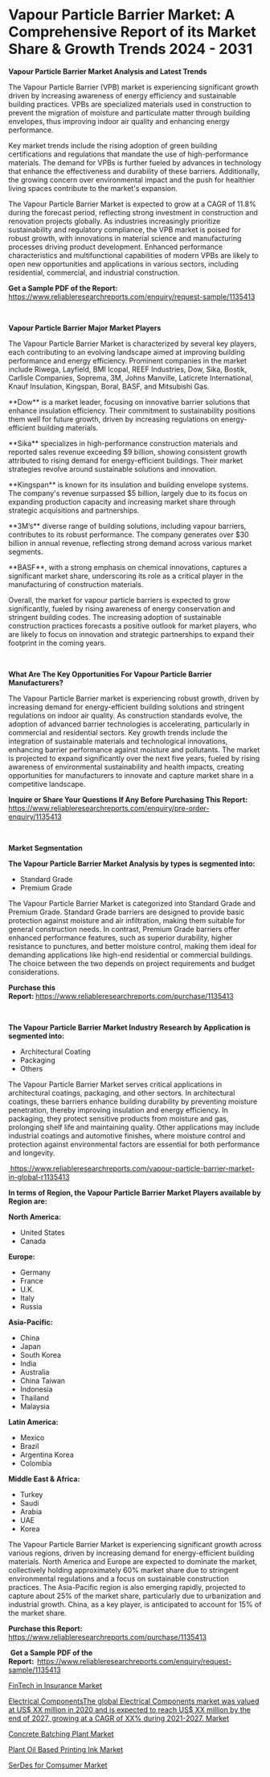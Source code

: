 <p><h1>Vapour Particle Barrier Market: A Comprehensive Report of its Market Share & Growth Trends 2024 - 2031</h1></p><p><strong>Vapour Particle Barrier Market Analysis and Latest Trends</strong></p>
<p><p>The Vapour Particle Barrier (VPB) market is experiencing significant growth driven by increasing awareness of energy efficiency and sustainable building practices. VPBs are specialized materials used in construction to prevent the migration of moisture and particulate matter through building envelopes, thus improving indoor air quality and enhancing energy performance. </p><p>Key market trends include the rising adoption of green building certifications and regulations that mandate the use of high-performance materials. The demand for VPBs is further fueled by advances in technology that enhance the effectiveness and durability of these barriers. Additionally, the growing concern over environmental impact and the push for healthier living spaces contribute to the market's expansion.</p><p>The Vapour Particle Barrier Market is expected to grow at a CAGR of 11.8% during the forecast period, reflecting strong investment in construction and renovation projects globally. As industries increasingly prioritize sustainability and regulatory compliance, the VPB market is poised for robust growth, with innovations in material science and manufacturing processes driving product development. Enhanced performance characteristics and multifunctional capabilities of modern VPBs are likely to open new opportunities and applications in various sectors, including residential, commercial, and industrial construction.</p></p>
<p><strong>Get a Sample PDF of the Report:&nbsp;</strong> <a href="https://www.reliableresearchreports.com/enquiry/request-sample/1135413?utm_campaign=32&utm_medium=2&utm_source=Github&utm_content=ia&utm_term=13102024&utm_id=vapour-particle-barrier">https://www.reliableresearchreports.com/enquiry/request-sample/1135413</a></p>
<p>&nbsp;</p>
<p><strong>Vapour Particle Barrier Major Market Players</strong></p>
<p><p>The Vapour Particle Barrier Market is characterized by several key players, each contributing to an evolving landscape aimed at improving building performance and energy efficiency. Prominent companies in the market include Riwega, Layfield, BMI Icopal, REEF Industries, Dow, Sika, Bostik, Carlisle Companies, Soprema, 3M, Johns Manville, Laticrete International, Knauf Insulation, Kingspan, Boral, BASF, and Mitsubishi Gas.</p><p>**Dow** is a market leader, focusing on innovative barrier solutions that enhance insulation efficiency. Their commitment to sustainability positions them well for future growth, driven by increasing regulations on energy-efficient building materials.</p><p>**Sika** specializes in high-performance construction materials and reported sales revenue exceeding $9 billion, showing consistent growth attributed to rising demand for energy-efficient buildings. Their market strategies revolve around sustainable solutions and innovation.</p><p>**Kingspan** is known for its insulation and building envelope systems. The company's revenue surpassed $5 billion, largely due to its focus on expanding production capacity and increasing market share through strategic acquisitions and partnerships.</p><p>**3M’s** diverse range of building solutions, including vapour barriers, contributes to its robust performance. The company generates over $30 billion in annual revenue, reflecting strong demand across various market segments.</p><p>**BASF**, with a strong emphasis on chemical innovations, captures a significant market share, underscoring its role as a critical player in the manufacturing of construction materials.</p><p>Overall, the market for vapour particle barriers is expected to grow significantly, fueled by rising awareness of energy conservation and stringent building codes. The increasing adoption of sustainable construction practices forecasts a positive outlook for market players, who are likely to focus on innovation and strategic partnerships to expand their footprint in the coming years.</p></p>
<p>&nbsp;</p>
<p><strong>What Are The Key Opportunities For Vapour Particle Barrier Manufacturers?</strong></p>
<p><p>The Vapour Particle Barrier market is experiencing robust growth, driven by increasing demand for energy-efficient building solutions and stringent regulations on indoor air quality. As construction standards evolve, the adoption of advanced barrier technologies is accelerating, particularly in commercial and residential sectors. Key growth trends include the integration of sustainable materials and technological innovations, enhancing barrier performance against moisture and pollutants. The market is projected to expand significantly over the next five years, fueled by rising awareness of environmental sustainability and health impacts, creating opportunities for manufacturers to innovate and capture market share in a competitive landscape.</p></p>
<p><strong>Inquire or Share Your Questions If Any Before Purchasing This Report:</strong> <a href="https://www.reliableresearchreports.com/enquiry/pre-order-enquiry/1135413?utm_campaign=32&utm_medium=2&utm_source=Github&utm_content=ia&utm_term=13102024&utm_id=vapour-particle-barrier">https://www.reliableresearchreports.com/enquiry/pre-order-enquiry/1135413</a></p>
<p>&nbsp;</p>
<p><strong>Market Segmentation</strong></p>
<p><strong>The Vapour Particle Barrier Market Analysis by types is segmented into:</strong></p>
<p><ul><li>Standard Grade</li><li>Premium Grade</li></ul></p>
<p><p>The Vapour Particle Barrier Market is categorized into Standard Grade and Premium Grade. Standard Grade barriers are designed to provide basic protection against moisture and air infiltration, making them suitable for general construction needs. In contrast, Premium Grade barriers offer enhanced performance features, such as superior durability, higher resistance to punctures, and better moisture control, making them ideal for demanding applications like high-end residential or commercial buildings. The choice between the two depends on project requirements and budget considerations.</p></p>
<p><strong>Purchase this Report:&nbsp;</strong><a href="https://www.reliableresearchreports.com/purchase/1135413?utm_campaign=32&utm_medium=2&utm_source=Github&utm_content=ia&utm_term=13102024&utm_id=vapour-particle-barrier">https://www.reliableresearchreports.com/purchase/1135413</a></p>
<p>&nbsp;</p>
<p><strong>The Vapour Particle Barrier Market Industry Research by Application is segmented into:</strong></p>
<p><ul><li>Architectural Coating</li><li>Packaging</li><li>Others</li></ul></p>
<p><p>The Vapour Particle Barrier Market serves critical applications in architectural coatings, packaging, and other sectors. In architectural coatings, these barriers enhance building durability by preventing moisture penetration, thereby improving insulation and energy efficiency. In packaging, they protect sensitive products from moisture and gas, prolonging shelf life and maintaining quality. Other applications may include industrial coatings and automotive finishes, where moisture control and protection against environmental factors are essential for both performance and longevity.</p></p>
<p><a href="https://www.reliableresearchreports.com/vapour-particle-barrier-market-in-global-r1135413?utm_campaign=32&utm_medium=2&utm_source=Github&utm_content=ia&utm_term=13102024&utm_id=vapour-particle-barrier">&nbsp;https://www.reliableresearchreports.com/vapour-particle-barrier-market-in-global-r1135413</a></p>
<p><strong>In terms of Region, the Vapour Particle Barrier Market Players available by Region are:</strong></p>
<p>
    <p> <strong> North America: </strong>
        <ul>
            <li>United States</li>
            <li>Canada</li>
        </ul>
        </p> 
    <p> <strong> Europe: </strong>
        <ul>
            <li>Germany</li>
            <li>France</li>
            <li>U.K.</li>
            <li>Italy</li>
            <li>Russia</li>
        </ul>
        </p> 
    <p> <strong> Asia-Pacific: </strong>
        <ul>
            <li>China</li>
            <li>Japan</li>
            <li>South Korea</li>
            <li>India</li>
            <li>Australia</li>
            <li>China Taiwan</li>
            <li>Indonesia</li>
            <li>Thailand</li>
            <li>Malaysia</li>
        </ul>
        </p> 
    <p> <strong> Latin America: </strong>
        <ul>
            <li>Mexico</li>
            <li>Brazil</li>
            <li>Argentina Korea</li>
            <li>Colombia</li>
        </ul>
        </p> 
    <p> <strong> Middle East & Africa: </strong>
        <ul>
            <li>Turkey</li>
            <li>Saudi</li>
            <li>Arabia</li>
            <li>UAE</li>
            <li>Korea</li>
        </ul>
    </p>
    </p>
<p><p>The Vapour Particle Barrier Market is experiencing significant growth across various regions, driven by increasing demand for energy-efficient building materials. North America and Europe are expected to dominate the market, collectively holding approximately 60% market share due to stringent environmental regulations and a focus on sustainable construction practices. The Asia-Pacific region is also emerging rapidly, projected to capture about 25% of the market share, particularly due to urbanization and industrial growth. China, as a key player, is anticipated to account for 15% of the market share.</p></p>
<p><strong>Purchase this Report: </strong><a href="https://www.reliableresearchreports.com/purchase/1135413?utm_campaign=32&utm_medium=2&utm_source=Github&utm_content=ia&utm_term=13102024&utm_id=vapour-particle-barrier">https://www.reliableresearchreports.com/purchase/1135413</a></p>
<p>&nbsp;<strong>Get a Sample PDF of the Report:&nbsp;&nbsp;</strong><a href="https://www.reliableresearchreports.com/enquiry/request-sample/1135413?utm_campaign=32&utm_medium=2&utm_source=Github&utm_content=ia&utm_term=13102024&utm_id=vapour-particle-barrier">https://www.reliableresearchreports.com/enquiry/request-sample/1135413</a></p>
<p><strong></strong></p>
<p><p><a href="https://www.linkedin.com/pulse/digital-transformation-fintech-insurance-industry-market-pyefe?utm_campaign=32&utm_medium=2&utm_source=Github&utm_content=ia&utm_term=13102024&utm_id=vapour-particle-barrier">FinTech in Insurance Market</a></p><p><a href="https://www.linkedin.com/pulse/driving-forces-global-electrical-componentsthe-components-iqbqe?utm_campaign=32&utm_medium=2&utm_source=Github&utm_content=ia&utm_term=13102024&utm_id=vapour-particle-barrier">Electrical ComponentsThe global Electrical Components market was valued at US$ XX million in 2020 and is expected to reach US$ XX million by the end of 2027, growing at a CAGR of XX% during 2021-2027. Market</a></p><p><a href="https://issuu.com/reportprime-2/docs/concrete-batching-plant-market-size_b0ce3e6f779eb3?utm_campaign=32&utm_medium=2&utm_source=Github&utm_content=ia&utm_term=13102024&utm_id=vapour-particle-barrier">Concrete Batching Plant Market</a></p><p><a href="https://github.com/JavierDDowns/Market-Research-Report-List-1/blob/main/plant-oil-based-printing-ink-market.md?utm_campaign=32&utm_medium=2&utm_source=Github&utm_content=ia&utm_term=13102024&utm_id=vapour-particle-barrier">Plant Oil Based Printing Ink Market</a></p><p><a href="https://github.com/AlbertGonzalez266/Market-Research-Report-List-1/blob/main/serdes-for-comsumer-market.md?utm_campaign=32&utm_medium=2&utm_source=Github&utm_content=ia&utm_term=13102024&utm_id=vapour-particle-barrier">SerDes for Comsumer Market</a></p></p>
